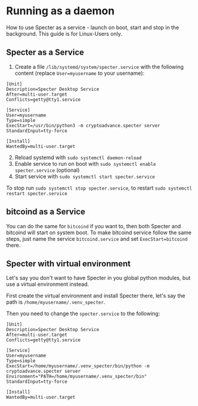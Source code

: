 # Running as a daemon

How to use Specter as a service - launch on boot, start and stop in the background. This guide is for Linux-Users only.

## Specter as a Service

1. Create a file `/lib/systemd/system/specter.service` with the following content (replace `User=myusername` to your username):
```
[Unit]
Description=Specter Desktop Service
After=multi-user.target
Conflicts=getty@tty1.service

[Service]
User=myusername
Type=simple
ExecStart=/usr/bin/python3 -m cryptoadvance.specter server
StandardInput=tty-force

[Install]
WantedBy=multi-user.target
```
2. Reload systemd with `sudo systemctl daemon-reload`
3. Enable service to run on boot with `sudo systemctl enable specter.service` (optional)
4. Start service with `sudo systemctl start specter.service`

To stop run `sudo systemctl stop specter.service`, to restart `sudo systemctl restart specter.service`

## bitcoind as a Service

You can do the same for `bitcoind` if you want to, then both Specter and bitcoind will start on system boot.
To make bitcoind service follow the same steps, just name the service `bitcoind.service` and set `ExecStart=bitcoind` there.

## Specter with virtual environment

Let's say you don't want to have Specter in you global python modules, but use a virtual environment instead.

First create the virtual environment and install Specter there, let's say the path is `/home/myusername/.venv_specter`.

Then you need to change the `specter.service` to the following:

```
[Unit]
Description=Specter Desktop Service
After=multi-user.target
Conflicts=getty@tty1.service

[Service]
User=myusername
Type=simple
ExecStart=/home/myusername/.venv_specter/bin/python -m cryptoadvance.specter server
Environment="PATH=/home/myusername/.venv_specter/bin"
StandardInput=tty-force

[Install]
WantedBy=multi-user.target
```
